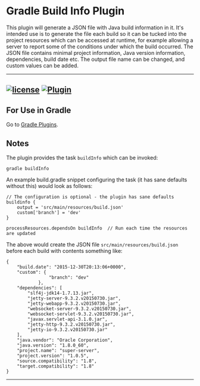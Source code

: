 # Gradle Build Info Plugin

This plugin will generate a JSON file with Java build information in it. It's intended use is to generate the file
each build so it can be tucked into the project resources which can be accessed at runtime, for example allowing a server 
to report some of the conditions under which the build occurred.  The JSON file contains minimal project information, 
Java version information, dependencies, build date etc.  The output file name can be changed, and custom values can be 
added.

-----
[![license](https://img.shields.io/github/license/nwillc/fun-jdbc.svg)](https://tldrlegal.com/license/-isc-license)
[![Plugin](https://img.shields.io/badge/Gradle%20Plugin-latest-green.svg)](https://plugins.gradle.org/plugin/com.github.nwillc.buildinfo)
-----

## For Use in Gradle

Go to [Gradle Plugins](https://plugins.gradle.org/plugin/com.github.nwillc.buildinfo).

## Notes

The plugin provides the task `buildInfo` which can be invoked:

    gradle buildInfo

An example build.gradle snippet configuring the task (it has sane defaults without this) would look as follows:

    // The configuration is optional - the plugin has sane defaults
    buildinfo {
        output = 'src/main/resources/build.json'  
        custom['branch'] = 'dev'
    }
    
    processResources.dependsOn buildInfo  // Run each time the resources are updated
    
The above would create the JSON file `src/main/resources/build.json` before each build with contents something like:

    {
        "build.date": "2015-12-30T20:13:06+0000",
        "custom": {
                    "branch": "dev"
                },
        "dependencies": [
            "slf4j-jdk14-1.7.13.jar",
            "jetty-server-9.3.2.v20150730.jar",
            "jetty-webapp-9.3.2.v20150730.jar",
            "websocket-server-9.3.2.v20150730.jar",
            "websocket-servlet-9.3.2.v20150730.jar",
            "javax.servlet-api-3.1.0.jar",
            "jetty-http-9.3.2.v20150730.jar",
            "jetty-io-9.3.2.v20150730.jar"
        ],
        "java.vendor": "Oracle Corporation",
        "java.version": "1.8.0_60",     
        "project.name": "super-server",
        "project.version": "1.0.5",
        "source.compatibility": "1.8",
        "target.compatibility": "1.8"
    }
    
-----

